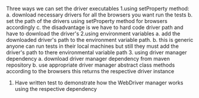 Three ways we can set the driver executables
    1.using setProperty method:
      a. download necessary drivers for all the browsers you want run the tests
      b. set the path of the drivers using setProperty method for browsers accordingly
      c. the disadvantage is we have to hard code driver path and have to download the driver's
    2.using environment variables
      a. add the downloaded driver's path to the environment variable path.
      b. this is generic anyone can run tests in their local machines but still they must add the driver's path
        to there environmental variable path
    3. using driver manager dependency
      a. download driver manager dependency from maven repository
      b. use appropriate driver manager abstract class methods according to the browsers this returns the 
        respective driver instance
1. Have written test to demonstrate how the WebDriver manager works using the respective dependency